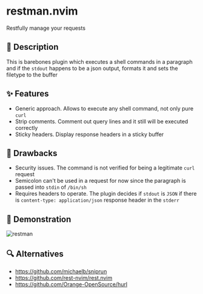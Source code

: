 # restman.nvim

Restfully manage your requests

## 🧾 Description

This is barebones plugin which executes a shell commands in a paragraph and if the `stdout` happens to
be a json output, formats it and sets the filetype to the buffer

## ✨ Features

- Generic approach. Allows to execute any shell command, not only pure `curl`
- Strip comments. Comment out query lines and it still will be executed correctly
- Sticky headers. Display response headers in a sticky buffer

## 🛑 Drawbacks

- Security issues. The command is not verified for being a legitimate `curl` request
- Semicolon can't be used in a request for now since the paragraph is passed into `stdin` of `/bin/sh`
- Requires headers to operate. The plugin decides if `stdout` is `JSON` if there is `content-type: application/json` response header in the `stderr`

## 👀 Demonstration

![restman](https://github.com/user-attachments/assets/43c761ac-2935-4637-88a0-d821a7d62f59)

## 🔍 Alternatives

- https://github.com/michaelb/sniprun
- https://github.com/rest-nvim/rest.nvim
- https://github.com/Orange-OpenSource/hurl
